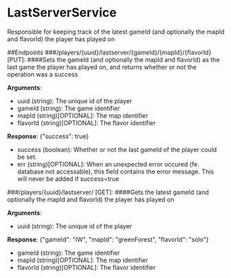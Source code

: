 # LastServerService
Responsible for keeping track of the latest gameId (and optionally the mapId and flavorId) the player has played on

##Endpoints
###/players/{uuid}/lastserver/{gameId}/{mapId}/{flavorId} [PUT]:
####Sets the gameId (and optionally the mapId and flavorId) as the last game the player has played on, and returns whether or not the operation was a success

**Arguments**:
- uuid (string): The unique id of the player
- gameId (string): The game identifier
- mapId (string)[OPTIONAL]: The map identifier
- flavorId (string)[OPTIONAL]: The flavor identifier

**Response**: {"success": true}
- success (boolean): Whether or not the last gameId of the player could be set.
- err (string)[OPTIONAL]: When an unexpected error occured (fe. database not accessable), this field contains the error message. This will never be added if success=true

###/players/{uuid}/lastserver/ [GET]:
####Gets the latest gameId (and optionally the mapId and flavorId) the player has played on 

**Arguments**:
- uuid (string): The unique id of the player

**Response**: {"gameId": "IW", "mapId": "greenForest", "flavorId": "solo"}
- gameId (string): The game identifier
- mapId (string)[OPTIONAL]: The map identifier
- flavorId (string)[OPTIONAL]: The flavor identifier
